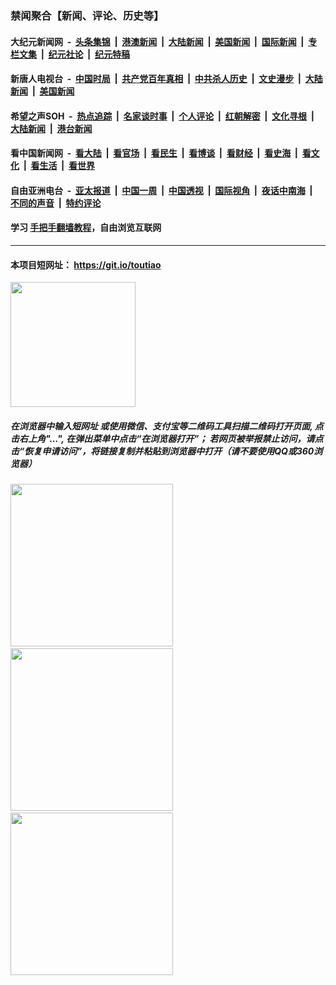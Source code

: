 ### 禁闻聚合【新闻、评论、历史等】

#### 大纪元新闻网 &nbsp;-&nbsp; [头条集锦](indexes/E头条集锦.md?t=03121731) &nbsp;|&nbsp; [港澳新闻](indexes/E港澳新闻.md?t=03121731)  &nbsp;|&nbsp; [大陆新闻](indexes/E大陆新闻.md?t=03121731) &nbsp;|&nbsp; [美国新闻](indexes/E美国新闻.md?t=03121731) &nbsp;|&nbsp; [国际新闻](indexes/E国际新闻.md?t=03121731) &nbsp;|&nbsp; [专栏文集](indexes/E专栏文集.md?t=03121731) &nbsp;|&nbsp; [纪元社论](indexes/E纪元社论.md?t=03121731) &nbsp;|&nbsp; [纪元特稿](indexes/E纪元特稿.md?t=03121731) 

#### 新唐人电视台 &nbsp;-&nbsp; [中国时局](indexes/N中国时局.md?t=03121731) &nbsp;|&nbsp; [共产党百年真相](indexes/N共产党百年真相.md?t=03121731) &nbsp;|&nbsp; [中共杀人历史](indexes/N中共杀人历史.md?t=03121731) &nbsp;|&nbsp; [文史漫步](indexes/N文史漫步.md?t=03121731) &nbsp;|&nbsp; [大陆新闻](indexes/N大陆新闻.md?t=03121731) &nbsp;|&nbsp; [美国新闻](indexes/N美国新闻.md?t=03121731)

#### 希望之声SOH &nbsp;-&nbsp; [热点追踪](indexes/H热点追踪.md?t=03121731) &nbsp;|&nbsp; [名家谈时事](indexes/H名家谈时事.md?t=03121731) &nbsp;|&nbsp; [个人评论](indexes/H个人评论.md?t=03121731)  &nbsp;|&nbsp; [红朝解密](indexes/H红朝解密.md?t=03121731) &nbsp;|&nbsp; [文化寻根](indexes/H文化寻根.md?t=03121731) &nbsp;|&nbsp; [大陆新闻](indexes/H大陆新闻.md?t=03121731) &nbsp;|&nbsp; [港台新闻](indexes/H港台新闻.md?t=03121731)

#### 看中国新闻网 &nbsp;-&nbsp; [看大陆](indexes/S看大陆.md?t=03121731) &nbsp;|&nbsp; [看官场](indexes/S看官场.md?t=03121731) &nbsp;|&nbsp; [看民生](indexes/S看民生.md?t=03121731)  &nbsp;|&nbsp; [看博谈](indexes/S看博谈.md?t=03121731) &nbsp;|&nbsp; [看财经](indexes/S看财经.md?t=03121731) &nbsp;|&nbsp; [看史海](indexes/S看史海.md?t=03121731) &nbsp;|&nbsp; [看文化](indexes/S看文化.md?t=03121731) &nbsp;|&nbsp; [看生活](indexes/S看生活.md?t=03121731) &nbsp;|&nbsp; [看世界](indexes/S看世界.md?t=03121731)

#### 自由亚洲电台 &nbsp;-&nbsp; [亚太报道](indexes/R亚太报道.md?t=03121731) &nbsp;|&nbsp; [中国一周](indexes/R中国一周.md?t=03121731) &nbsp;|&nbsp; [中国透视](indexes/R中国透视.md?t=03121731)  &nbsp;|&nbsp; [国际视角](indexes/R国际视角.md?t=03121731) &nbsp;|&nbsp; [夜话中南海](indexes/R夜话中南海.md?t=03121731) &nbsp;|&nbsp; [不同的声音](indexes/R不同的声音.md?t=03121731) &nbsp;|&nbsp; [特约评论](indexes/R特约评论.md?t=03121731)

#### 学习 [手把手翻墙教程](https://github.com/gfw-breaker/guides/wiki)，自由浏览互联网

----

#### 本项目短网址： https://git.io/toutiao
<img src="https://raw.githubusercontent.com/gfw-breaker/banned-news/master/scripts/img/qr.png" width="200px"/>  

##### 在浏览器中输入短网址 或使用微信、支付宝等二维码工具扫描二维码打开页面, 点击右上角"...", 在弹出菜单中点击“在浏览器打开”； 若网页被举报禁止访问，请点击“恢复申请访问”，将链接复制并粘贴到浏览器中打开（请不要使用QQ或360浏览器）

<img src="https://raw.githubusercontent.com/gfw-breaker/banned-news/master/scripts/img/1.png" width="260px"/> &nbsp; <img src="https://raw.githubusercontent.com/gfw-breaker/banned-news/master/scripts/img/2.png" width="260px"/> &nbsp; <img src="https://raw.githubusercontent.com/gfw-breaker/banned-news/master/scripts/img/3.png" width="260px"/>
